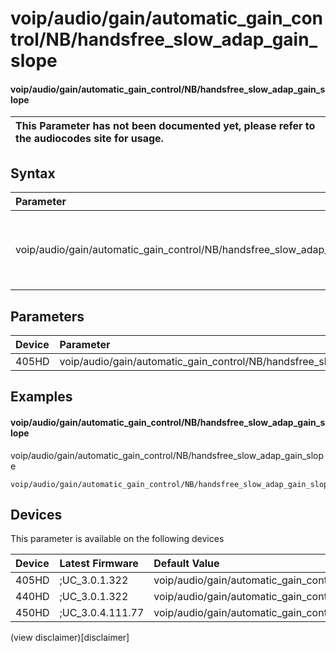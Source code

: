 ﻿---
description: voip/audio/gain/automatic_gain_control/NB/handsfree_slow_adap_gain_slope
search:
    keywords: ['voip','audio','gain','automatic_gain_control','NB','handsfree_slow_adap_gain_slope']
---

# voip/audio/gain/automatic_gain_control/NB/handsfree_slow_adap_gain_slope

#### voip/audio/gain/automatic_gain_control/NB/handsfree_slow_adap_gain_slope


| This Parameter has not been documented yet, please refer to the audiocodes site for usage.  |
| :--- |

## Syntax
| Parameter | Syntax |
| :--- | :--- |
|voip/audio/gain/automatic_gain_control/NB/handsfree_slow_adap_gain_slope | {% raw %} undefined {% endraw %} |

## Parameters
|Device|Parameter|value|Description|
|:---|:---|:---|:---|
| 405HD | voip/audio/gain/automatic_gain_control/NB/handsfree_slow_adap_gain_slope |  |  |

## Examples
#### voip/audio/gain/automatic_gain_control/NB/handsfree_slow_adap_gain_slope

voip/audio/gain/automatic_gain_control/NB/handsfree_slow_adap_gain_slope

```
voip/audio/gain/automatic_gain_control/NB/handsfree_slow_adap_gain_slope=1_00
```

## Devices
This parameter is available on the following devices

| Device | Latest Firmware | Default Value |
|:---|:---|:---|
| 405HD | ;UC_3.0.1.322 | voip/audio/gain/automatic_gain_control/NB/handsfree_slow_adap_gain_slope=1_00 
| 440HD | ;UC_3.0.1.322 | voip/audio/gain/automatic_gain_control/NB/handsfree_slow_adap_gain_slope=1_00 
| 450HD | ;UC_3.0.4.111.77 | voip/audio/gain/automatic_gain_control/NB/handsfree_slow_adap_gain_slope=1_00 

(view disclaimer)[disclaimer]
